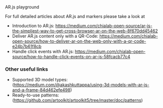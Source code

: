 AR.js playground

For full detailed articles about AR.js and markers please take a look at 

* Introduction to AR.js: https://medium.com/chialab-open-source/ar-js-the-simpliest-way-to-get-cross-browser-ar-on-the-web-8f670dd45462
* Deliver AR.js content only with a QR-Code: https://medium.com/chialab-open-source/how-to-deliver-ar-on-the-web-only-with-a-qr-code-e24b7b61f8cb
* Handle click events with AR.js: https://medium.com/chialab-open-source/how-to-handle-click-events-on-ar-js-58fcacb77c4

### Other useful links

- Supported 3D model types: (https://medium.com/@akashkuttappa/using-3d-models-with-ar-js-and-a-frame-84d462efe498)
- Ready-to-use patterns: (https://github.com/artoolkit/artoolkit5/tree/master/doc/patterns)

